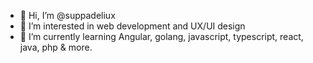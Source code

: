 - 👋 Hi, I’m @suppadeliux
- 👀 I’m interested in web development and UX/UI design
- 🌱 I’m currently learning Angular, golang, javascript, typescript, react, java, php & more.
<!---- 💞️ I’m looking to collaborate on 📫 How to reach me ... ---->

<!---
suppadeliux/suppadeliux is a ✨ special ✨ repository because its `README.md` (this file) appears on your GitHub profile.
You can click the Preview link to take a look at your changes.
--->
